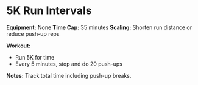 # 5K Run Intervals

**Equipment:** None
**Time Cap:** 35 minutes
**Scaling:** Shorten run distance or reduce push-up reps

**Workout:**
- Run 5K for time
- Every 5 minutes, stop and do 20 push-ups

**Notes:**
Track total time including push-up breaks.

